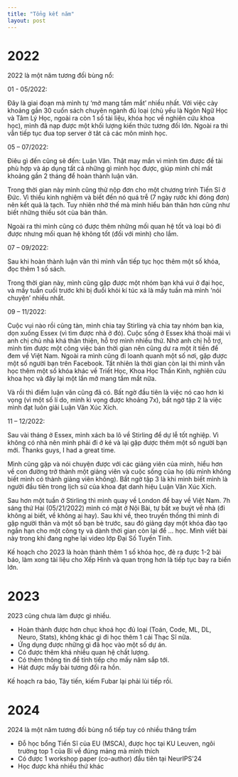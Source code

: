 ```yaml
---
title: "Tổng kết năm"
layout: post
---
```

# 2022
2022 là một năm tương đối bùng nổ:

01 - 05/2022: 

Đây là giai đoạn mà mình tự ‘mở mang tầm mắt’ nhiều nhất. Với việc cày khoảng gần 30 cuốn sách chuyên ngành đủ loại (chủ yếu là Ngôn Ngữ Học và Tâm Lý Học, ngoài ra còn 1 số tài liệu, khóa học về nghiên cứu khoa học), mình đã nạp được một khối lượng kiến thức tương đối lớn. Ngoài ra thì vẫn tiếp tục đua top server ở tât cả các môn mình học.

05 – 07/2022:

Điêu gì đến cũng sẽ đến: Luận Văn. Thật may mắn vì mình tìm được đề tài phù hợp và áp dụng tất cả những gì mình học được, giúp mình chỉ mất khoảng gần 2 tháng để hoàn thành luận văn.

Trong thời gian này mình cũng thử nộp đơn cho một chương trình Tiến Sĩ ở Đức. Vì thiếu kinh nghiệm và biết đến nó quá trễ (7 ngày rước khi đóng đơn) nên kết quả là tạch. Tuy nhiên nhờ thế mà mình hiểu bản thân hơn cũng như biết những thiếu sót của bản thân.

Ngoài ra thì mình cũng có được thêm những mối quan hệ tốt và loại bỏ đi được nhưng mối quan hệ không tốt (đối với mình) cho lắm.

07 – 09/2022:

Sau khi hoàn thành luận văn thì mình vẫn tiếp tục học thêm một số khóa, đọc thêm 1 số sách.

Trong thời gian này, mình cũng gặp được một nhóm bạn khá vui ở đại học, và mấy tuần cuối trước khi bị đuổi khỏi kí túc xá là mấy tuần mà mình ‘nói chuyện’ nhiều nhất.

09 – 11/2022:

Cuộc vui nào rồi cũng tàn, mình chia tay Stirling và chia tay nhóm bạn kia, dọn xuống Essex (vì tìm được nhà ở đó). Cuộc sống ở Essex khá thoải mái vì anh chị chủ nhà khá thân thiện, hỗ trợ mình nhiều thứ. Nhờ anh chị hỗ trợ, mình tìm được một công việc bán thời gian nên cũng dư ra một ít tiền để đem về Việt Nam. Ngoài ra mình cũng đi loanh quanh một số nơi, gặp được một số người bạn trên Facebook. Tất nhiên là thời gian còn lại thì mình vẫn học thêm một số khóa khác về Triết Học, Khoa Học Thần Kinh, nghiên cứu khoa học và đây lại một lần mở mang tầm mắt nữa.

Và rồi thì điểm luận văn cũng đã có. Bất ngờ đầu tiên là việc nó cao hơn kì vọng (vì một số lí do, mình kì vọng được khoảng 7x), bất ngờ tập 2 là việc mình đạt luôn giải Luận Văn Xúc Xích.

11 – 12/2022:

Sau vài tháng ở Essex, mình xách ba lô về Stirling để dự lễ tốt nghiệp. Vì không có nhà nên mình phải đi ở ké và lại gặp được thêm một số người bạn mới. Thanks guys, I had a great time.

Mình cũng gặp và nói chuyện được với các giảng viên của mình, hiểu hơn về con đường trở thành một giảng viên và cuộc sống của họ (dù mình không biết mình có thành giảng viên không). Bất ngờ tập 3 là khi mình biết mình là người đầu tiên trong lịch sử của khoa đạt danh hiệu Luận Văn Xúc Xích.

Sau hơn một tuần ở Stirling thì mình quay về London để bay về Việt Nam. 7h sáng thứ Hai (05/21/2022) mình có mặt ở Nội Bài, tự bắt xe buýt về nhà (đi không ai biết, về không ai hay). Sau khi về, theo truyền thống thì mình đi gặp người thân và một số bạn bè trước, sau đó giảng dạy một khóa đào tạo ngắn hạn cho một công ty và dành thời gian còn lại để … học. Mình viết bài này trong khi đang nghe lại video lớp Đại Số Tuyến Tính.

Kế hoạch cho 2023 là hoàn thành thêm 1 số khóa học, đẻ ra được 1-2 bài báo, làm xong tài liệu cho Xếp Hình và quan trọng hơn là tiếp tục bay ra biển lớn.

# 2023

2023 cũng chưa làm được gì nhiều.

- Hoàn thành được hơn chục khoá học đủ loại (Toán, Code, ML, DL, Neuro, Stats), không khác gì đi học thêm 1 cái Thạc Sĩ nữa.
- Ứng dụng được những gì đã học vào một số dự án.
- Có được thêm khá nhiều quan hệ chất lượng.
- Có thêm thông tin để tính tiếp cho mấy năm sắp tới.
- Hát được mấy bài tương đối ra hồn.

Kế hoạch ra báo, Tây tiến, kiếm Fubar lại phải lùi tiếp rồi.

# 2024

2024 là một năm tương đối bùng nổ tiếp tuy có nhiều thăng trầm

- Đỗ học bổng Tiến Sĩ của EU (MSCA), được học tại KU Leuven, ngôi trường top 1 của Bỉ về đúng mảng mà mình thích
- Có được 1 workshop paper (co-author) đầu tiên tại NeurIPS'24
- Học được khá nhiều thứ khác


